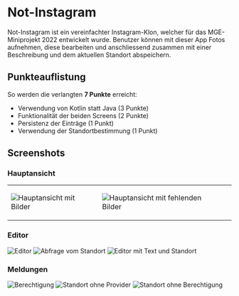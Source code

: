 # Not-Instagram
Not-Instagram ist ein vereinfachter Instagram-Klon, welcher für das MGE-Miniprojekt 2022 entwickelt wurde. Benutzer können mit dieser App Fotos aufnehmen, diese bearbeiten und anschliessend zusammen mit einer Beschreibung und dem aktuellen Standort abspeichern.

## Punkteauflistung
So werden die verlangten **7 Punkte** erreicht:

- Verwendung von Kotlin statt Java (3 Punkte)
- Funktionalität der beiden Screens (2 Punkte)
- Persistenz der Einträge (1 Punkt)
- Verwendung der Standortbestimmung (1 Punkt)

## Screenshots

### Hauptansicht

<table>
<tr>
<td>

![Hauptansicht mit Bilder](screenshots/Screenshot_20221111_150604_com.example.notinstagram.jpg)

</td>
<td>

![Hauptansicht mit fehlenden Bilder](screenshots/Screenshot_20221111_150834_com.example.notinstagram.jpg)

</td>
<td>
</td>
</tr>
</table>

### Editor

![Editor](screenshots/Screenshot_20221111_150918_com.example.notinstagram.jpg)
![Abfrage vom Standort](screenshots/Screenshot_20221111_150922_com.example.notinstagram.jpg)
![Editor mit Text und Standort](screenshots/Screenshot_20221111_150928_com.example.notinstagram.jpg)

### Meldungen

![Berechtigung](screenshots/Screenshot_20221111_151253_com.google.android.permissioncontroller.jpg)
![Standort ohne Provider](screenshots/Screenshot_20221111_151300_com.example.notinstagram.jpg)
![Standort ohne Berechtigung](screenshots/Screenshot_20221111_151310_com.example.notinstagram.jpg)
